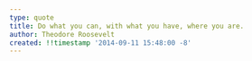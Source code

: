 ```yaml
---
type: quote
title: Do what you can, with what you have, where you are.
author: Theodore Roosevelt
created: !!timestamp '2014-09-11 15:48:00 -8'
---
```

